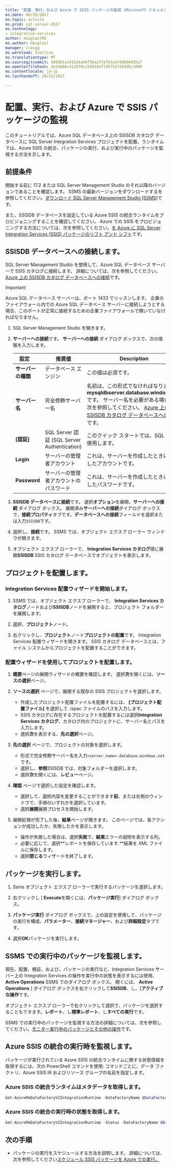 ```yaml
---
title: "配置、実行、および Azure で SSIS パッケージの監視 |Microsoft ドキュメント"
ms.date: 09/25/2017
ms.topic: article
ms.prod: sql-server-2017
ms.technology:
- integration-services
author: douglaslMS
ms.author: douglasl
manager: craigg
ms.workload: Inactive
ms.translationtype: MT
ms.sourcegitcommit: 560965a241b24a09f50a23faf63ce74d0049d5a7
ms.openlocfilehash: 2e16666c412870cc55024e7156752f43ddbc1800
ms.contentlocale: ja-jp
ms.lasthandoff: 10/13/2017

---
```

# <a name="deploy-run-and-monitor-an-ssis-package-on-azure"></a>配置、実行、および Azure で SSIS パッケージの監視
このチュートリアルでは、Azure SQL データベース上の SSISDB カタログ データベースに SQL Server Integration Services プロジェクトを配置、ランタイムでは、Azure SSIS の統合、パッケージの実行、および実行中のパッケージを監視する方法を示します。

## <a name="prerequisites"></a>前提条件

開始する前に 17.2 または SQL Server Management Studio のそれ以降のバージョンであることを確認します。 SSMS の最新バージョンをダウンロードするを参照してください。[ダウンロード SQL Server Management Studio (SSMS)](https://docs.microsoft.com/sql/ssms/download-sql-server-management-studio-ssms)です。

また、SSISDB データベースを設定している Azure SSIS の統合ランタイムをプロビジョニングすることを確認してください。 Azure での SSIS をプロビジョニングする方法については、次を参照してください。[を Azure に SQL Server Integration Services (SSIS) パッケージのリフト アンド シフト](https://docs.microsoft.com/en-us/azure/data-factory/tutorial-deploy-ssis-packages-azure)です。

## <a name="connect-to-the-ssisdb-database"></a>SSISDB データベースへの接続します。

SQL Server Management Studio を使用して、Azure SQL データベース サーバーで SSIS カタログに接続します。 詳細については、次を参照してください。 [Azure 上の SSISDB カタログ データベースへの接続](ssis-azure-connect-to-catalog-database.md)です。

> [!IMPORTANT]
> Azure SQL データベース サーバーは、ポート 1433 でリッスンします。 企業のファイアウォール内での Azure SQL データベース サーバーに接続しようとする場合、このポートが正常に接続するための企業ファイアウォールで開いていなければなりません。

1. SQL Server Management Studio を開きます。

2. **サーバーへの接続**です。 **サーバーへの接続** ダイアログ ボックスで、次の情報を入力します。

   | 設定       | 推奨値 | Description | 
   | ------------ | ------------------ | ------------------------------------------------- | 
   | **サーバーの種類** | データベース エンジン | この値は必須です。 |
   | **サーバー名** | 完全修飾サーバー名 | 名前は、この形式でなければなりません: **mysqldbserver.database.windows.net**です。 サーバー名を必要がある場合は、次を参照してください。 [Azure 上の SSISDB カタログ データベースへの接続](ssis-azure-connect-to-catalog-database.md)です。 |
   | **[認証]** | SQL Server 認証 (SQL Server Authentication) | このクイック スタートでは、SQL 認証を使用します。 |
   | **Login** | サーバーの管理者アカウント | これは、サーバーを作成したときに指定したアカウントです。 |
   | **Password** | サーバーの管理者アカウントのパスワード | これは、サーバーを作成したときに指定したパスワードです。 |

3. **SSISDB データベースに接続**です。 選択**オプション**を展開、**サーバーへの接続** ダイアログ ボックス。 展開済み**サーバーへの接続**ダイアログ ボックスで、**接続プロパティ**タブです。**データベースへの接続**フィールドを選択または入力`SSISDB`です。

4. 選択し、**接続**です。 SSMS では、オブジェクト エクスプ ローラー ウィンドウが開きます。 

5. オブジェクト エクスプ ローラーで、 **Integration Services カタログ**順に展開**SSISDB** SSIS カタログ データベースでオブジェクトを表示します。

## <a name="deploy-a-project"></a>プロジェクトを配置します。

### <a name="start-the-integration-services-deployment-wizard"></a>Integration Services 配置ウィザードを開始します。
1. SSMS では、オブジェクト エクスプ ローラーで、 **Integration Services カタログ**ノードおよび**SSISDB**ノードを展開すると、プロジェクト フォルダーを展開します。

2.  選択、**プロジェクト**ノード。

3.  右クリックし、**プロジェクト**ノード**プロジェクトの配置**です。 Integration Services 配置ウィザードを開きます。 SSIS カタログ データベースとは、ファイル システムからプロジェクトを配置することができます。

### <a name="deploy-a-project-with-the-deployment-wizard"></a>配置ウィザードを使用してプロジェクトを配置します。
1. **概要**ページの展開ウィザードの概要を確認します。 選択**次**を開くには、**ソースの選択**ページ。

2. **ソースの選択** ページで、展開する既存の SSIS プロジェクトを選択します。
    -   作成したプロジェクト配置ファイルを配置するには、 **[プロジェクト配置ファイル]** を選択して .ispac ファイルのパスを入力します。
    -   SSIS カタログに存在するプロジェクトを配置するには選択**Integration Services カタログ**、カタログ内のプロジェクトに、サーバー名とパスを入力します。
    -   選択**次**を表示する、**先の選択**ページ。
  
3.  **先の選択** ページで、プロジェクトの対象を選択します。
    -   形式で完全修飾サーバー名を入力`<server_name>.database.windows.net`です。
    -   選択し、**参照**SSISDB では、対象フォルダーを選択します。
    -   選択**次**を開くには、**レビュー**ページ。  
  
4.  **確認** ページで選択した設定を確認します。
    -   選択して、選択内容を変更することができます**前**、または左側のウィンドウで、手順のいずれかを選択しています。
    -   選択**展開**展開プロセスを開始します。
  
5.  展開処理が完了した後、**結果**ページが開きます。 このページでは、各アクションが成功したか、失敗したかを表示します。
    -   操作が失敗した場合は、選択**失敗**で、**結果**エラーの説明を表示する列。
    -   必要に応じて、選択**レポートを保存しています.**結果を XML ファイルに保存します。
    -   選択**閉じる**ウィザードを終了します。

## <a name="run-a-package"></a>パッケージを実行します。

1. Ssms オブジェクト エクスプ ローラーで実行するパッケージを選択します。

2. 右クリックし [ **Execute**を開くには、**パッケージ実行**] ダイアログ ボックス。

3.  **パッケージ実行** ダイアログ ボックスで、上の設定を使用して、パッケージの実行を構成、**パラメーター**、**接続マネージャー**、および**詳細設定**タブです。

4.  選択**OK**パッケージを実行します。

## <a name="monitor-the-running-package-in-ssms"></a>SSMS での実行中のパッケージを監視します。

現在、配置、検証、および、パッケージの実行など、Integration Services サーバー上の Integration Services の操作を実行中の状態を表示するには使用、 **Active Operations** SSMS でのダイアログ ボックス。 開くには、 **Active Operations** ] ダイアログ ボックスを右クリックして**SSISDB**、し、[**アクティブな操作**です。

オブジェクト エクスプ ローラーで右クリックして選択で、パッケージを選択することもできます。**レポート**、し**標準レポート**、し**すべての実行**です。

SSMS での実行中のパッケージを監視する方法の詳細については、次を参照してください。[モニター実行中のパッケージとその他の操作](https://docs.microsoft.com/en-us/sql/integration-services/performance/monitor-running-packages-and-other-operations)です。

## <a name="monitor-the-azure-ssis-integration-runtime"></a>Azure SSIS の統合の実行時を監視します。

パッケージが実行されている Azure SSIS の統合ランタイムに関する状態情報を取得するには、次の PowerShell コマンドを使用: コマンドごとに、データ ファクトリ、Azure SSIS IR およびリソース グループの名前を指定します。

### <a name="get-metadata-about-the-azure-ssis-integration-runtime"></a>Azure SSIS の統合ランタイムはメタデータを取得します。

```powershell
Get-AzureRmDataFactoryV2IntegrationRuntime -DataFactoryName $DataFactoryName -Name $AzureSsisIRName -ResourceGroupName $ResourceGroupName
```

### <a name="get-the-status-of-the-azure-ssis-integration-runtime"></a>Azure SSIS の統合の実行時の状態を取得します。

```powershell
Get-AzureRmDataFactoryV2IntegrationRuntime -Status -DataFactoryName $DataFactoryName -Name $AzureSsisIRName -ResourceGroupName $ResourceGroupName
```

## <a name="next-steps"></a>次の手順
- パッケージの実行をスケジュールする方法を説明します。 詳細については、次を参照してください[スケジュール SSIS パッケージを Azure での実行。](ssis-azure-schedule-packages.md)

